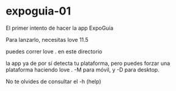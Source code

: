 <!--
SPDX-FileCopyrightText: 2025 germe-deb <dpkg.luci@protonmail.com>

SPDX-License-Identifier: MIT
-->

# expoguia-01
El primer intento de hacer la app ExpoGuía

Para lanzarlo, necesitas love 11.5

puedes correr love . en este directorio

la app ya de por sí detecta tu plataforma, pero puedes forzar una plataforma haciendo love . -M para móvil, y -D para desktop.

No te olvides de consultar el -h (help)

